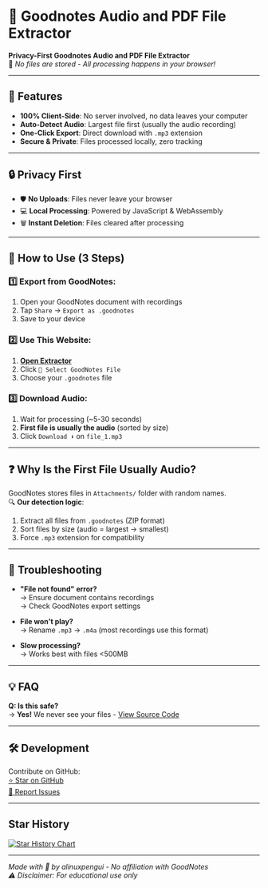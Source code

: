 # 🐧 Goodnotes Audio and PDF File Extractor

**Privacy-First Goodnotes Audio and PDF File Extractor**  
📌 *No files are stored - All processing happens in your browser!*  

---

## 🌟 Features
- **100% Client-Side**: No server involved, no data leaves your computer  
- **Auto-Detect Audio**: Largest file first (usually the audio recording)  
- **One-Click Export**: Direct download with `.mp3` extension  
- **Secure & Private**: Files processed locally, zero tracking  

---

## 🔒 Privacy First
- 🛡️ **No Uploads**: Files never leave your browser  
- 💻 **Local Processing**: Powered by JavaScript & WebAssembly  
- 🗑️ **Instant Deletion**: Files cleared after processing  

---

## 📱 How to Use (3 Steps)

### 1️⃣ Export from GoodNotes:
1. Open your GoodNotes document with recordings  
2. Tap `Share` → `Export as .goodnotes`  
3. Save to your device  

### 2️⃣ Use This Website:
1. **[Open Extractor](https://alinuxpengui.github.io/goodnotes-extractor)**  
2. Click `📁 Select GoodNotes File`  
3. Choose your `.goodnotes` file  

### 3️⃣ Download Audio:
1. Wait for processing (~5-30 seconds)  
2. **First file is usually the audio** (sorted by size)  
3. Click `Download ⬇️` on `file_1.mp3`  

---

## ❓ Why Is the First File Usually Audio?
GoodNotes stores files in `Attachments/` folder with random names.  
🔍 **Our detection logic**:  
1. Extract all files from `.goodnotes` (ZIP format)  
2. Sort files by size (audio = largest → smallest)  
3. Force `.mp3` extension for compatibility  

---

## 🚨 Troubleshooting
- **"File not found" error?**  
  → Ensure document contains recordings  
  → Check GoodNotes export settings  

- **File won't play?**  
  → Rename `.mp3` → `.m4a` (most recordings use this format)  

- **Slow processing?**  
  → Works best with files <500MB  

---

## 💡 FAQ
**Q: Is this safe?**  
→ **Yes!** We never see your files - [View Source Code](https://github.com/alinuxpengui/goodnotes-extractor)

---

## 🛠️ Development
Contribute on GitHub:  
[⭐ Star on GitHub](https://github.com/alinuxpengui/goodnotes-extractor)  
[🐛 Report Issues](https://github.com/alinuxpengui/goodnotes-extractor/issues)

---

## Star History

<a href="https://star-history.com/#alinuxpengui/goodnotes-extractor&Date">
 <picture>
   <source media="(prefers-color-scheme: dark)" srcset="https://api.star-history.com/svg?repos=alinuxpengui/goodnotes-extractor&type=Date&theme=dark" />
   <source media="(prefers-color-scheme: light)" srcset="https://api.star-history.com/svg?repos=alinuxpengui/goodnotes-extractor&type=Date" />
   <img alt="Star History Chart" src="https://api.star-history.com/svg?repos=alinuxpengui/goodnotes-extractor&type=Date" />
 </picture>
</a>

---

*Made with 🐧 by alinuxpengui - No affiliation with GoodNotes*  
*⚠️ Disclaimer: For educational use only*
